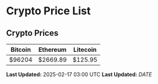 # Crypto Price List

## Crypto Prices
| Bitcoin | Ethereum | Litecoin |
| ------- | -------- | -------- |
| $96204 | $2669.89 | $125.95 |
**Last Updated:** 2025-02-17 03:00 UTC
**Last Updated:** $DATE$

